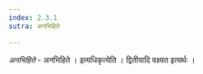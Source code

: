 ```yaml
---
index: 2.3.1
sutra: अनभिहिते

---
```

_अनभिहिते_ - अनभिहिते । इत्यधिकृत्येति । द्वितीयादि वक्ष्यत इत्यर्थः ।